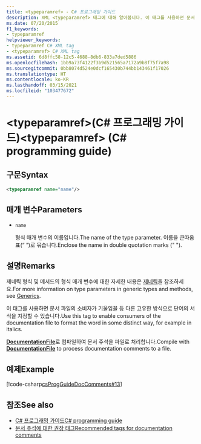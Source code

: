```yaml
---
title: <typeparamref> - C# 프로그래밍 가이드
description: XML <typeparamref> 태그에 대해 알아봅니다. 이 태그를 사용하면 문서 파일의 소비자가 기울임꼴 등 다른 고유한 방식으로 단어의 서식을 지정할 수 있습니다.
ms.date: 07/20/2015
f1_keywords:
- typeparamref
helpviewer_keywords:
- typeparamref C# XML tag
- <typeparamref> C# XML tag
ms.assetid: 6d8ffc58-12c5-4688-8db6-833a7ded5886
ms.openlocfilehash: 1bb9a73f4122f3b9d521565a7172a9b8f75f7a98
ms.sourcegitcommit: 0bb8074d524e0dcf165430b744bb143461f17026
ms.translationtype: HT
ms.contentlocale: ko-KR
ms.lasthandoff: 03/15/2021
ms.locfileid: "103477672"
---
```

# <a name="typeparamref-c-programming-guide"></a><span data-ttu-id="2d173-104">\<typeparamref>(C# 프로그래밍 가이드)</span><span class="sxs-lookup"><span data-stu-id="2d173-104">\<typeparamref> (C# programming guide)</span></span>

## <a name="syntax"></a><span data-ttu-id="2d173-105">구문</span><span class="sxs-lookup"><span data-stu-id="2d173-105">Syntax</span></span>

```xml
<typeparamref name="name"/>
```

## <a name="parameters"></a><span data-ttu-id="2d173-106">매개 변수</span><span class="sxs-lookup"><span data-stu-id="2d173-106">Parameters</span></span>

- `name`

  <span data-ttu-id="2d173-107">형식 매개 변수의 이름입니다.</span><span class="sxs-lookup"><span data-stu-id="2d173-107">The name of the type parameter.</span></span> <span data-ttu-id="2d173-108">이름을 큰따옴표(“ ”)로 묶습니다.</span><span class="sxs-lookup"><span data-stu-id="2d173-108">Enclose the name in double quotation marks (" ").</span></span>

## <a name="remarks"></a><span data-ttu-id="2d173-109">설명</span><span class="sxs-lookup"><span data-stu-id="2d173-109">Remarks</span></span>

<span data-ttu-id="2d173-110">제네릭 형식 및 메서드의 형식 매개 변수에 대한 자세한 내용은 [제네릭](../generics/index.md)을 참조하세요.</span><span class="sxs-lookup"><span data-stu-id="2d173-110">For more information on type parameters in generic types and methods, see [Generics](../generics/index.md).</span></span>

<span data-ttu-id="2d173-111">이 태그를 사용하면 문서 파일의 소비자가 기울임꼴 등 다른 고유한 방식으로 단어의 서식을 지정할 수 있습니다.</span><span class="sxs-lookup"><span data-stu-id="2d173-111">Use this tag to enable consumers of the documentation file to format the word in some distinct way, for example in italics.</span></span>

<span data-ttu-id="2d173-112">[**DocumentationFile**](../../language-reference/compiler-options/output.md#documentationfile)로 컴파일하여 문서 주석을 파일로 처리합니다.</span><span class="sxs-lookup"><span data-stu-id="2d173-112">Compile with [**DocumentationFile**](../../language-reference/compiler-options/output.md#documentationfile) to process documentation comments to a file.</span></span>

## <a name="example"></a><span data-ttu-id="2d173-113">예제</span><span class="sxs-lookup"><span data-stu-id="2d173-113">Example</span></span>

[!code-csharp[csProgGuideDocComments#13](~/samples/snippets/csharp/VS_Snippets_VBCSharp/csProgGuideDocComments/CS/DocComments.cs#13)]

## <a name="see-also"></a><span data-ttu-id="2d173-114">참조</span><span class="sxs-lookup"><span data-stu-id="2d173-114">See also</span></span>

- [<span data-ttu-id="2d173-115">C# 프로그래밍 가이드</span><span class="sxs-lookup"><span data-stu-id="2d173-115">C# programming guide</span></span>](../index.md)
- [<span data-ttu-id="2d173-116">문서 주석에 대한 권장 태그</span><span class="sxs-lookup"><span data-stu-id="2d173-116">Recommended tags for documentation comments</span></span>](./recommended-tags-for-documentation-comments.md)
